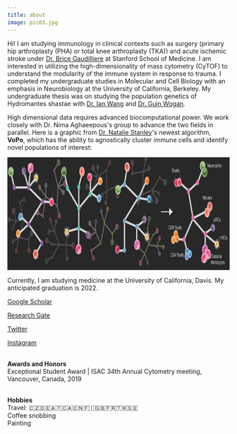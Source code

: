 ```yaml
---
title: about
image: pic03.jpg
---
```


Hi! I am studying immunology in clinical contexts such as surgery (primary hip arthroplasty (PHA) or total knee arthroplasty (TKA)) and acute ischemic stroke under <a href="https://gaudillierelab.stanford.edu">Dr. Brice Gaudilliere</a> at Stanford School of Medicine. I am interested in utilizing the high-dimensionality of mass cytometry (CyTOF) to understand the modularity of the immune system in response to trauma. I completed my undergraduate studies in Molecular and Cell Biology with an emphasis in Neurobiology at the University of California, Berkeley. My undergraduate thesis was on studying the population genetics of Hydromantes shastae with <a href="https://nature.berkeley.edu/wanglab/">Dr. Ian Wang</a> and <a href="ttp://www.guinwogan.com/">Dr. Guin Wogan</a>. 

High dimensional data requires advanced biocomputational power. We work closely with Dr. Nima Aghaeepous's group to advance the two fields in parallel. 
Here is a graphic from <a href="https://stanleyn.github.io/">Dr. Natalie Stanley</a>'s newest algorithm, <b>VoPo</b>, which has the ability to agnostically cluster immune cells and identify novel populations of interest: 

<img src="/assets/images/VoPo_Dark-01.png" width="896" height="256" align=center>

Currently, I am studying medicine at the University of California, Davis. My anticipated graduation is 2022. 

<a href="https://scholar.google.com/citations?user=1jxR9JIAAAAJ&hl=en">Google Scholar</a>

<a href="https://www.researchgate.net/profile/Amy_Tsai6">Research Gate</a>

<a href="https://twitter.com/amytsaii?lang=en">Twitter</a>

<a href="https://www.instagram.com/amiitsaii/">Instagram</a>

<br> <b> Awards and Honors </b> 
<br>Exceptional Student Award | ISAC 34th Annual Cytometry meeting, Vancouver, Canada, 2019 

<br><b> Hobbies </b>
 <br>Travel: 🇨🇿🇩🇪🇦🇹🇨🇦🇨🇳🇫🇮🇬🇧🇫🇷🇹🇼🇸🇪 
 <br>Coffee snobbing
 <br>Painting

 

